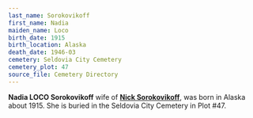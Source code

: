 ```yaml
---
last_name: Sorokovikoff
first_name: Nadia
maiden_name: Loco
birth_date: 1915
birth_location: Alaska
death_date: 1946-03
cemetery: Seldovia City Cemetery
cemetery_plot: 47
source_file: Cemetery Directory
---
```


**Nadia LOCO Sorokovikoff** wife of [**Nick Sorokovikoff**](./Sorokovikoff_Konstantine.md), was born in Alaska about 1915. She is buried in the Seldovia City Cemetery in Plot #47. 


